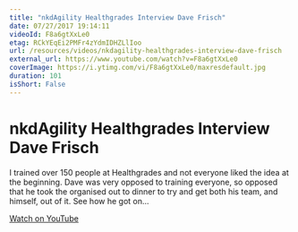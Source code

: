 ```yaml
---
title: "nkdAgility Healthgrades Interview Dave Frisch"
date: 07/27/2017 19:14:11
videoId: F8a6gtXxLe0
etag: RCkYEqEi2PMFr4zYdmIDHZLlIoo
url: /resources/videos/nkdagility-healthgrades-interview-dave-frisch
external_url: https://www.youtube.com/watch?v=F8a6gtXxLe0
coverImage: https://i.ytimg.com/vi/F8a6gtXxLe0/maxresdefault.jpg
duration: 101
isShort: False
---
```


# nkdAgility Healthgrades Interview Dave Frisch

I trained over 150 people at Healthgrades and not everyone liked the idea at the beginning. Dave was very opposed to training everyone, so opposed that he took the organised out to dinner to try and get both his team, and himself, out of it. See how he got on...

[Watch on YouTube](https://www.youtube.com/watch?v=F8a6gtXxLe0)
